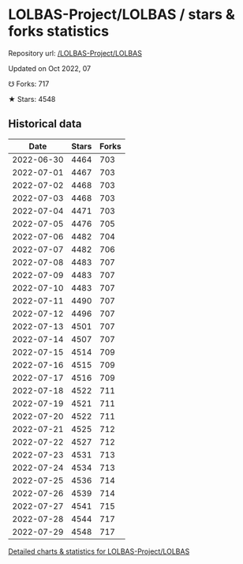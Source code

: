 # LOLBAS-Project/LOLBAS / stars & forks statistics

Repository url: [/LOLBAS-Project/LOLBAS](https://github.com/LOLBAS-Project/LOLBAS)

Updated on Oct 2022, 07

☋ Forks: 717

★ Stars: 4548

## Historical data
| Date | Stars | Forks |
|------|-------|-------|
| 2022-06-30 | 4464 | 703 | 
| 2022-07-01 | 4467 | 703 | 
| 2022-07-02 | 4468 | 703 | 
| 2022-07-03 | 4468 | 703 | 
| 2022-07-04 | 4471 | 703 | 
| 2022-07-05 | 4476 | 705 | 
| 2022-07-06 | 4482 | 704 | 
| 2022-07-07 | 4482 | 706 | 
| 2022-07-08 | 4483 | 707 | 
| 2022-07-09 | 4483 | 707 | 
| 2022-07-10 | 4483 | 707 | 
| 2022-07-11 | 4490 | 707 | 
| 2022-07-12 | 4496 | 707 | 
| 2022-07-13 | 4501 | 707 | 
| 2022-07-14 | 4507 | 707 | 
| 2022-07-15 | 4514 | 709 | 
| 2022-07-16 | 4515 | 709 | 
| 2022-07-17 | 4516 | 709 | 
| 2022-07-18 | 4522 | 711 | 
| 2022-07-19 | 4521 | 711 | 
| 2022-07-20 | 4522 | 711 | 
| 2022-07-21 | 4525 | 712 | 
| 2022-07-22 | 4527 | 712 | 
| 2022-07-23 | 4531 | 713 | 
| 2022-07-24 | 4534 | 713 | 
| 2022-07-25 | 4536 | 714 | 
| 2022-07-26 | 4539 | 714 | 
| 2022-07-27 | 4541 | 715 | 
| 2022-07-28 | 4544 | 717 | 
| 2022-07-29 | 4548 | 717 | 


[Detailed charts & statistics for LOLBAS-Project/LOLBAS](https://reviewgithub.com/rep/LOLBAS-Project/LOLBAS)
